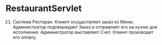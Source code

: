 # RestaurantServlet
21. Система Ресторан. Клиент осуществляет заказ из Меню. Администратор подтверждает Заказ и отправляет его на кухню для исполнения. Администратор выставляет Счет. Клиент производит его оплату.

